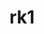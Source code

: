# rk1
<first project in rajeshbachawal acc>

<IDOCTYPE html>
  <html>
  <head>
    <meta charset="utf-8">
    <title>raj file<title>
      </head>
      <body>
        <h1>whatever</h1>
        </body>
  </html>
  IDOCTYPE html>
    <html>
    <head>
      <meta charset="utf-8">
      <title>raj file<title>
        </head>
        <body>
          <h1>whatever</h1>
          </body>
    </html>
    <#h>this is the fork project under rk>
